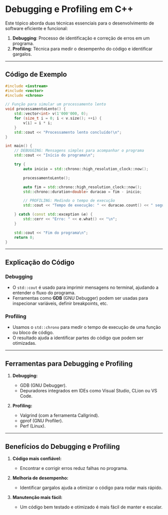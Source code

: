 
# Debugging e Profiling em C++

Este tópico aborda duas técnicas essenciais para o desenvolvimento de software eficiente e funcional:

1. **Debugging**: Processo de identificação e correção de erros em um programa.
2. **Profiling**: Técnica para medir o desempenho do código e identificar gargalos.

---

## Código de Exemplo

```cpp
#include <iostream>
#include <vector>
#include <chrono>

// Função para simular um processamento lento
void processamentoLento() {
    std::vector<int> v(1'000'000, 0);
    for (size_t i = 0; i < v.size(); ++i) {
        v[i] = i * i;
    }
    std::cout << "Processamento lento concluído!\n";
}

int main() {
    // DEBUGGING: Mensagens simples para acompanhar o programa
    std::cout << "Início do programa\n";

    try {
        auto inicio = std::chrono::high_resolution_clock::now();

        processamentoLento();

        auto fim = std::chrono::high_resolution_clock::now();
        std::chrono::duration<double> duracao = fim - inicio;

        // PROFILING: Medindo o tempo de execução
        std::cout << "Tempo de execução: " << duracao.count() << " segundos\n";

    } catch (const std::exception &e) {
        std::cerr << "Erro: " << e.what() << "\n";
    }

    std::cout << "Fim do programa\n";
    return 0;
}
```

---

## Explicação do Código

### Debugging
- O `std::cout` é usado para imprimir mensagens no terminal, ajudando a entender o fluxo do programa.
- Ferramentas como **GDB** (GNU Debugger) podem ser usadas para inspecionar variáveis, definir breakpoints, etc.

### Profiling
- Usamos o `std::chrono` para medir o tempo de execução de uma função ou bloco de código.
- O resultado ajuda a identificar partes do código que podem ser otimizadas.

---

## Ferramentas para Debugging e Profiling

1. **Debugging:**
   - GDB (GNU Debugger).
   - Depuradores integrados em IDEs como Visual Studio, CLion ou VS Code.

2. **Profiling:**
   - Valgrind (com a ferramenta Callgrind).
   - gprof (GNU Profiler).
   - Perf (Linux).

---

## Benefícios do Debugging e Profiling

1. **Código mais confiável:**
   - Encontrar e corrigir erros reduz falhas no programa.

2. **Melhoria de desempenho:**
   - Identificar gargalos ajuda a otimizar o código para rodar mais rápido.

3. **Manutenção mais fácil:**
   - Um código bem testado e otimizado é mais fácil de manter e escalar.
